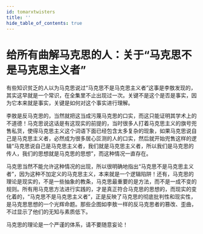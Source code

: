 ```yaml
---
id: tomarxtwisters
title: ''
hide_table_of_contents: true
---
```


# 给所有曲解马克思的人：关于“马克思不是马克思主义者” 

有些知识贫乏的人以为马克思说过“马克思不是马克思主义者”这事是李敖发现的，其实这早就是一个常识，在全集里不止出现过一次。关键不是这个是否是事实，因为它本来就是事实，关键是如何对这个事实进行理解。 

李敖是反马克思的，当然就把这当成污蔑马克思的口实，而这只能证明其学术上的不道德！马克思说这话是有这现实的前提的，当时很多人打着马克思主义的旗号兜售私货，使得马克思主义这个词语下面已经包含太多复杂的现象，如果马克思说自己是马克思主义者，必然成为很多居心叵测的人的口实，然后就开始兜售这样的逻辑“马克思说自己是马克思主义者，我们就是马克思主义者，所以我们是马克思的传人，我们的思想就是马克思的思想”，而这种情况一直存在。 

马克思当然不能允许这种情况的出现，所以很明确地指出“马克思不是马克思主义者”，因为这种不加定义的马克思主义，本来就是一个逻辑陷阱！还有，马克思的理论是现实的，不是一些抽象的教条，马克思最重要的是方法，而不是一成不变的规则。所有用马克思方法进行实践的，才是真正符合马克思的思想的，而现实的变化着的，“马克思不是马克思主义者”，正是反映了马克思的彻底批判性和现实性，是马克思思想的一个光辉命题。那些企图如李敖一样的反马克思者的篡改、歪曲，不过显示了他们的无知与素质低下。 

马克思的理论是一个严谨的体系，请不要随意妄论！